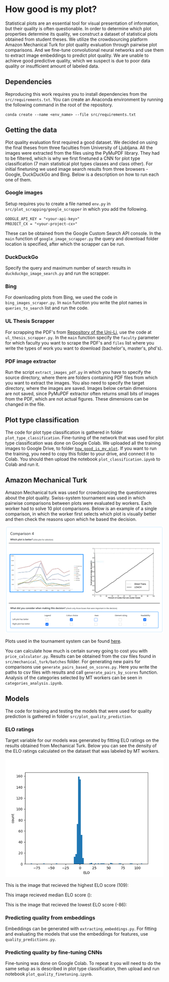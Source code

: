 # How good is my plot? #

Statistical plots are an essential tool for visual presentation of information, but their quality is often questionable. In order to determine which plot properties determine its quality, we construct a dataset of statistical plots obtained from student theses. We utilize the crowdsourcing platform Amazon Mechanical Turk for plot quality evaluation through pairwise plot comparisons. And we fine-tune convolutional neural networks and use them to extract image embeddings to predict plot quality. We are unable to achieve good predictive quality, which we suspect is due to poor data quality or insufficient amount of labeled data.

## Dependencies
Reproducing this work requires you to install dependencies from the `src/requirements.txt`. 
You can create an Anaconda environment by running the following command in the root of the repository.
```
conda create --name <env_name> --file src/requirements.txt
```

## Getting the data
Plot quality evaluation first required a good dataset. We decided on using the final theses from three faculties 
from University of Ljubljana. All the images were extracted from the files using the PyMuPDF library. They had 
to be filtered, which is why we first finetuned a CNN for plot type classification (7 main statistical plot types classes and class other).
For initial finetuning we used image search results from three browsers - Google, DuckDuckGo and Bing. Below is a description on how to run each one of them.


### Google images
Setup requires you to create a file named `env.py` in `src/plot_scrapping/google_scrapper` in which you add the following.
```
GOOGLE_API_KEY = "<your-api-key>"
PROJECT_CX = "<your-project-cx>"
```
These can be obtained from the Google Custom Search API console. In the `main` function of `google_image_scrapper.py` 
the query and download folder location is specified, after which the scrapper can be run.

### DuckDuckGo
Specify the query and maximum number of search results in `duckduckgo_image_search.py` and run the scrapper.

### Bing
For downloading plots from Bing, we used the code in ```bing_images_scraper.py```. In ```main``` function you write the plot names in ```queries_to_search``` list and run the code.

### UL Thesis Scrapper
For scrapping the PDF's from [Repository of the Uni-Lj](https://repozitorij.uni-lj.si), use the code at ```ul_thesis_scrapper.py```. In the ```main``` function specify the ```faculty``` parameter for which faculty you want to scrape the PDF's and ```files``` list where you write the types of work you want to download (bachelor's, master's, phd's). 

### PDF image extractor
Run the script `extract_images_pdf.py` in which you have to specify the source directory, where there are folders containing PDF files 
from which you want to extract the images. You also need to specify the target directory, where the images are saved. Images below 
certain dimensions are not saved, since PyMuPDF extractor often returns small bits of images from the PDF, which are not actual figures. 
These dimensions can be changed in the file.

## Plot type classification
The code for plot type classification is gathered in folder ```plot_type_classification```.
Fine-tuning of the network that was used for plot type classification was done on Google Colab. We uploaded all the 
training images to Google Drive, to folder [```how_good_is_my_plot```](https://drive.google.com/drive/u/6/folders/1o9M7LNnwLZyOqnAfHzJeDKrS3x8PIXO1). 
If you want to run the training, you need to copy this folder to your drive, and connect it to Colab.
You should then upload the notebook ```plot_classification.ipynb``` to Colab and run it. 


## Amazon Mechanical Turk

Amazon Mechanical turk was used for crowdsourcing the questionnaires about the plot quality.
Swiss-system tournament was used in which pairwise comparisons between plots were evaluated by workers.
Each worker had to solve 10 plot comparisons. Below is an example of a single comparison, in which the worker 
first selects which plot is visually better and then check the reasons upon which he based the decision.

![Amazon Mechanical Turk questionnaire](https://github.com/AndrejHafner/how-good-is-my-plot/blob/develop/src/figures/questionnaire.png)

Plots used in the tournament system can be found [here](https://drive.google.com/drive/u/6/folders/1o9M7LNnwLZyOqnAfHzJeDKrS3x8PIXO1).


You can calculate how much is certain survey going to cost you with ```price_calculator.py```.
Results can be obtained from the csv files found in ```src/mechanical_turk/batches``` folder.
For generating new pairs for comparisons use ```generate_pairs_based_on_scores.py```. Here you write the paths to csv files with results and call ```generate_pairs_by_scores``` function.
Analysis of the categories selected by MT workers can be seen in ```categories_analysis.ipynb```.


## Models
The code for training and testing the models that were used for quality prediction is gathered in folder ```src/plot_quality_prediction```.

### ELO ratings
Target variable for our models was generated by fitting ELO ratings on the results obtained from Mechanical Turk.
Below you can see the density of the ELO ratings calculated on the dataset that was labeled by MT workers.

![ELO count](https://github.com/AndrejHafner/how-good-is-my-plot/blob/develop/src/figures/elo_count.png)

This is the image that recieved the highest ELO score (109):

This image recieved median ELO score ():

This is the image that recieved the lowest ELO score (-86):

### Predicting quality from embeddings
Embeddings can be generated with ```extracting_embeddings.py```. 
For fitting and evaluating the models that use the embeddings for features, use ```quality_predictions.py```.

### Predicting quality by fine-tuning CNNs
Fine-tuning was done on Google Colab. To repeat it you will need to do the same setup as is described in plot type 
classification, then upload and run notebook ```plot_quality_finetuning.ipynb```.
